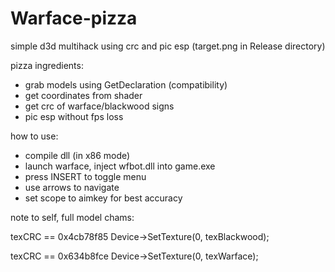 # Warface-pizza
simple d3d multihack using crc and pic esp (target.png in Release directory)

pizza ingredients:
- grab models using GetDeclaration (compatibility)
- get coordinates from shader
- get crc of warface/blackwood signs 
- pic esp without fps loss

how to use:
- compile dll (in x86 mode)
- launch warface, inject wfbot.dll into game.exe
- press INSERT to toggle menu
- use arrows to navigate
- set scope to aimkey for best accuracy
 
note to self, full model chams:

texCRC == 0x4cb78f85
Device->SetTexture(0, texBlackwood);

texCRC == 0x634b8fce
Device->SetTexture(0, texWarface);
